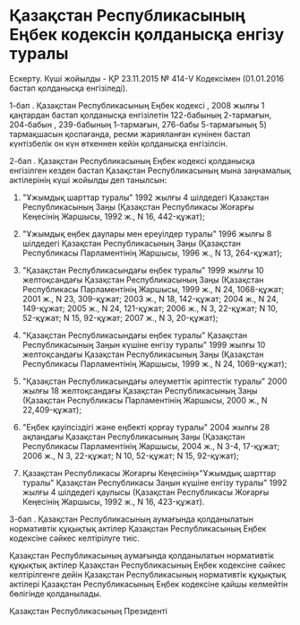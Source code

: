 # Қазақстан Республикасының Еңбек кодексін қолданысқа енгізу туралы

Ескерту. Күші жойылды - ҚР 23.11.2015 № 414-V Кодексімен (01.01.2016 бастап қолданысқа енгізіледі).

1-бап . Қазақстан Республикасының Еңбек кодексі , 2008 жылғы 1 қаңтардан бастап қолданысқа енгізілетін 122-бабының 2-тармағын, 204-бабын , 239-бабының 1-тармағын, 276-бабы 5-тармағының 5) тармақшасын қоспағанда, ресми жарияланған күнінен бастап күнтізбелік он күн өткеннен кейін қолданысқа енгізілсін.

2-бап . Қазақстан Республикасының Еңбек кодексі қолданысқа енгізілген кезден бастап Қазақстан Республикасының мына заңнамалық актілерінің күші жойылды деп танылсын:

1) "Ұжымдық шарттар туралы" 1992 жылғы 4 шілдедегі Қазақстан Республикасының Заңы (Қазақстан Республикасы Жоғарғы Кеңесінің Жаршысы, 1992 ж., N 16, 442-құжат);

2) "Ұжымдық еңбек даулары мен ереуілдер туралы" 1996 жылғы 8 шілдедегі Қазақстан Республикасының Заңы (Қазақстан Республикасы Парламентінің Жаршысы, 1996 ж., N 13, 264-құжат);

3) "Қазақстан Республикасындағы еңбек туралы" 1999 жылғы 10 желтоқсандағы Қазақстан Республикасының Заңы (Қазақстан Республикасы Парламентінің Жаршысы, 1999 ж., N 24, 1068-құжат; 2001 ж., N 23, 309-құжат; 2003 ж., N 18, 142-құжат; 2004 ж., N 24, 149-құжат; 2005 ж., N 24, 121-құжат; 2006 ж., N 3, 22-құжат; N 10, 52-құжат; N 15, 92-құжат; 2007 ж., N 3, 20-құжат);

4) "Қазақстан Республикасындағы еңбек туралы" Қазақстан Республикасының Заңын күшіне енгізу туралы" 1999 жылғы 10 желтоқсандағы Қазақстан Республикасының Заңы (Қазақстан Республикасы Парламентінің Жаршысы, 1999 ж., N 24, 1069-құжат);

5) "Қазақстан Республикасындағы әлеуметтік әріптестік туралы" 2000 жылғы 18 желтоқсандағы Қазақстан Республикасының Заңы (Қазақстан Республикасы Парламентінің Жаршысы, 2000 ж., N 22,409-құжат);

6) "Еңбек қауіпсіздігі және еңбекті қорғау туралы" 2004 жылғы 28 ақпандағы Қазақстан Республикасының Заңы (Қазақстан Республикасы Парламентінің Жаршысы, 2004 ж., N 3-4, 17-құжат; 2006 ж., N 3, 22-құжат; N 10, 52-құжат; N 15, 92-құжат);

7) Қазақстан Республикасы Жоғарғы Кеңесінің»"Ұжымдық шарттар туралы" Қазақстан Республикасы Заңын күшіне енгізу туралы" 1992 жылғы 4 шілдедегі қаулысы (Қазақстан Республикасы Жоғарғы Кеңесінің Жаршысы, 1992 ж., N 16, 423-құжат).

3-бап . Қазақстан Республикасының аумағында қолданылатын нормативтік құқықтық актілер Қазақстан Республикасының Еңбек кодексіне сәйкес келтірілуге тиіс.

Қазақстан Республикасының аумағында қолданылатын нормативтік құқықтық актілер Қазақстан Республикасының Еңбек кодексіне сәйкес келтірілгенге дейін Қазақстан Республикасының нормативтік құқықтық актілері Қазақстан Республикасының Еңбек кодексіне қайшы келмейтін бөлігінде қолданылады.

Қазақстан Республикасының Президенті

